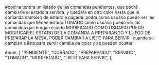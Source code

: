 #cocina tendra un listado de las comandas pendientes, que podrá cambiarle el estado a servida, y quedará en otro color hasta que la comanda cambien de estado a pagada.
podra 
como usuario puedo ver las comandas que tienen estado:TOMADO 
como usuario puedo ver las comandas que tengan estado MODIFICADO
COMO USUARIO PUEDO MODIFICAR EL ESTADO DE LA COMANDA A PREPARANDO Y LUEGO DE PREPARAR LA MESA, PODER CAMBIAR A LISTO PARA SERVIR- cuando se cambian a listo para servir cambia de color y se pueden ocultar

 enum: [
      "PENDIENTE",
      "COBRADO",
      "PREPARANDO",
      "SERVIDO",
      "TOMADO",
      "MODIFICADO",
      "LISTO PARA SERVIR",
    ],
    